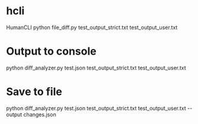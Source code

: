 # hcli
HumanCLI
 python file_diff.py test_output_strict.txt test_output_user.txt

 # Output to console
python diff_analyzer.py test.json test_output_strict.txt test_output_user.txt

# Save to file
python diff_analyzer.py test.json test_output_strict.txt test_output_user.txt --output changes.json